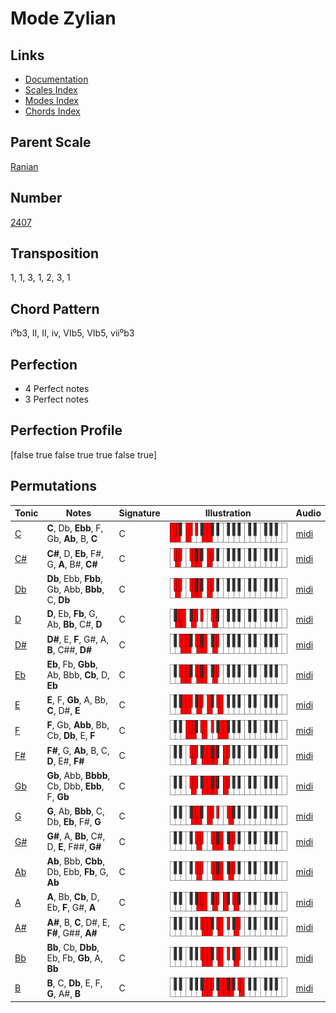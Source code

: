 # Mode Zylian

## Links

- [Documentation](README.md)
- [Scales Index](Scales.md)
- [Modes Index](Modes.md)
- [Chords Index](Chords.md)

## Parent Scale

[Ranian](ScaleRanian.md)

## Number

[2407](https://ianring.com/musictheory/scales/2407)

## Transposition

1, 1, 3, 1, 2, 3, 1

## Chord Pattern

i⁰b3, II, II, iv, VIb5, VIb5, vii⁰b3

## Perfection

- 4 Perfect notes
- 3 Perfect notes

## Perfection Profile

[false true false true true false true]

## Permutations

| Tonic | Notes | Signature | Illustration | Audio |
|-------|-------|-----------|--------------|-------|
| [C](ModeCNaturalZylian.md) | **C**, Db, **Ebb**, F, Gb, **Ab**, B, **C** | C | ![CNaturalZylian](ModeCNaturalZylian.png) | [midi](https://github.com/edipermadi/music/blob/main/docs/ModeCNaturalZylian.mid?raw=true) |
| [C#](ModeCSharpZylian.md) | **C#**, D, **Eb**, F#, G, **A**, B#, **C#** | C | ![CSharpZylian](ModeCSharpZylian.png) | [midi](https://github.com/edipermadi/music/blob/main/docs/ModeCSharpZylian.mid?raw=true) |
| [Db](ModeDFlatZylian.md) | **Db**, Ebb, **Fbb**, Gb, Abb, **Bbb**, C, **Db** | C | ![DFlatZylian](ModeDFlatZylian.png) | [midi](https://github.com/edipermadi/music/blob/main/docs/ModeDFlatZylian.mid?raw=true) |
| [D](ModeDNaturalZylian.md) | **D**, Eb, **Fb**, G, Ab, **Bb**, C#, **D** | C | ![DNaturalZylian](ModeDNaturalZylian.png) | [midi](https://github.com/edipermadi/music/blob/main/docs/ModeDNaturalZylian.mid?raw=true) |
| [D#](ModeDSharpZylian.md) | **D#**, E, **F**, G#, A, **B**, C##, **D#** | C | ![DSharpZylian](ModeDSharpZylian.png) | [midi](https://github.com/edipermadi/music/blob/main/docs/ModeDSharpZylian.mid?raw=true) |
| [Eb](ModeEFlatZylian.md) | **Eb**, Fb, **Gbb**, Ab, Bbb, **Cb**, D, **Eb** | C | ![EFlatZylian](ModeEFlatZylian.png) | [midi](https://github.com/edipermadi/music/blob/main/docs/ModeEFlatZylian.mid?raw=true) |
| [E](ModeENaturalZylian.md) | **E**, F, **Gb**, A, Bb, **C**, D#, **E** | C | ![ENaturalZylian](ModeENaturalZylian.png) | [midi](https://github.com/edipermadi/music/blob/main/docs/ModeENaturalZylian.mid?raw=true) |
| [F](ModeFNaturalZylian.md) | **F**, Gb, **Abb**, Bb, Cb, **Db**, E, **F** | C | ![FNaturalZylian](ModeFNaturalZylian.png) | [midi](https://github.com/edipermadi/music/blob/main/docs/ModeFNaturalZylian.mid?raw=true) |
| [F#](ModeFSharpZylian.md) | **F#**, G, **Ab**, B, C, **D**, E#, **F#** | C | ![FSharpZylian](ModeFSharpZylian.png) | [midi](https://github.com/edipermadi/music/blob/main/docs/ModeFSharpZylian.mid?raw=true) |
| [Gb](ModeGFlatZylian.md) | **Gb**, Abb, **Bbbb**, Cb, Dbb, **Ebb**, F, **Gb** | C | ![GFlatZylian](ModeGFlatZylian.png) | [midi](https://github.com/edipermadi/music/blob/main/docs/ModeGFlatZylian.mid?raw=true) |
| [G](ModeGNaturalZylian.md) | **G**, Ab, **Bbb**, C, Db, **Eb**, F#, **G** | C | ![GNaturalZylian](ModeGNaturalZylian.png) | [midi](https://github.com/edipermadi/music/blob/main/docs/ModeGNaturalZylian.mid?raw=true) |
| [G#](ModeGSharpZylian.md) | **G#**, A, **Bb**, C#, D, **E**, F##, **G#** | C | ![GSharpZylian](ModeGSharpZylian.png) | [midi](https://github.com/edipermadi/music/blob/main/docs/ModeGSharpZylian.mid?raw=true) |
| [Ab](ModeAFlatZylian.md) | **Ab**, Bbb, **Cbb**, Db, Ebb, **Fb**, G, **Ab** | C | ![AFlatZylian](ModeAFlatZylian.png) | [midi](https://github.com/edipermadi/music/blob/main/docs/ModeAFlatZylian.mid?raw=true) |
| [A](ModeANaturalZylian.md) | **A**, Bb, **Cb**, D, Eb, **F**, G#, **A** | C | ![ANaturalZylian](ModeANaturalZylian.png) | [midi](https://github.com/edipermadi/music/blob/main/docs/ModeANaturalZylian.mid?raw=true) |
| [A#](ModeASharpZylian.md) | **A#**, B, **C**, D#, E, **F#**, G##, **A#** | C | ![ASharpZylian](ModeASharpZylian.png) | [midi](https://github.com/edipermadi/music/blob/main/docs/ModeASharpZylian.mid?raw=true) |
| [Bb](ModeBFlatZylian.md) | **Bb**, Cb, **Dbb**, Eb, Fb, **Gb**, A, **Bb** | C | ![BFlatZylian](ModeBFlatZylian.png) | [midi](https://github.com/edipermadi/music/blob/main/docs/ModeBFlatZylian.mid?raw=true) |
| [B](ModeBNaturalZylian.md) | **B**, C, **Db**, E, F, **G**, A#, **B** | C | ![BNaturalZylian](ModeBNaturalZylian.png) | [midi](https://github.com/edipermadi/music/blob/main/docs/ModeBNaturalZylian.mid?raw=true) |
